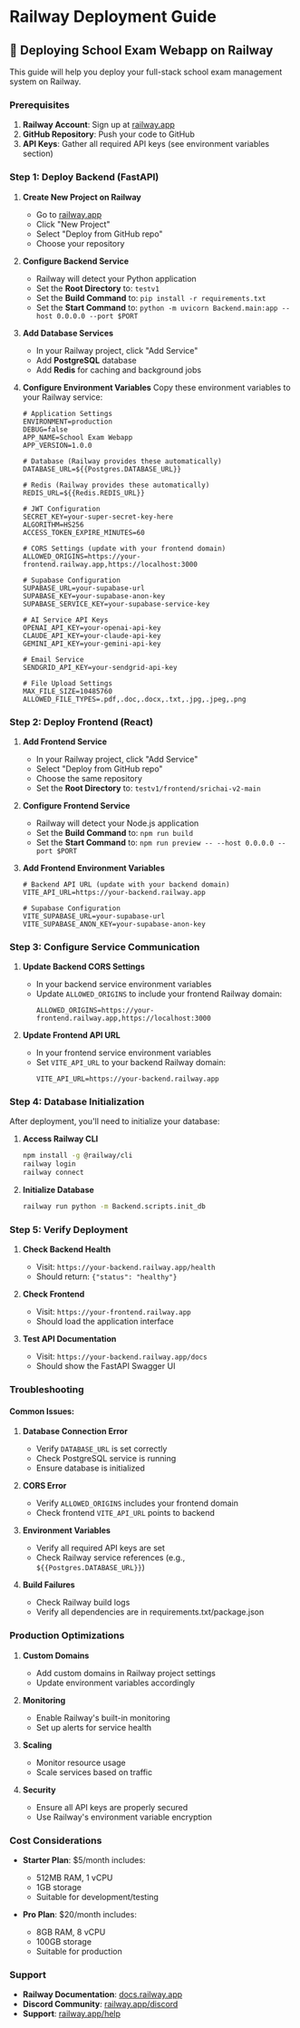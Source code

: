 # Railway Deployment Guide

## 🚀 Deploying School Exam Webapp on Railway

This guide will help you deploy your full-stack school exam management system on Railway.

### Prerequisites

1. **Railway Account**: Sign up at [railway.app](https://railway.app)
2. **GitHub Repository**: Push your code to GitHub
3. **API Keys**: Gather all required API keys (see environment variables section)

### Step 1: Deploy Backend (FastAPI)

1. **Create New Project on Railway**
   - Go to [railway.app](https://railway.app)
   - Click "New Project"
   - Select "Deploy from GitHub repo"
   - Choose your repository

2. **Configure Backend Service**
   - Railway will detect your Python application
   - Set the **Root Directory** to: `testv1`
   - Set the **Build Command** to: `pip install -r requirements.txt`
   - Set the **Start Command** to: `python -m uvicorn Backend.main:app --host 0.0.0.0 --port $PORT`

3. **Add Database Services**
   - In your Railway project, click "Add Service"
   - Add **PostgreSQL** database
   - Add **Redis** for caching and background jobs

4. **Configure Environment Variables**
   Copy these environment variables to your Railway service:

   ```env
   # Application Settings
   ENVIRONMENT=production
   DEBUG=false
   APP_NAME=School Exam Webapp
   APP_VERSION=1.0.0

   # Database (Railway provides these automatically)
   DATABASE_URL=${{Postgres.DATABASE_URL}}
   
   # Redis (Railway provides these automatically)
   REDIS_URL=${{Redis.REDIS_URL}}

   # JWT Configuration
   SECRET_KEY=your-super-secret-key-here
   ALGORITHM=HS256
   ACCESS_TOKEN_EXPIRE_MINUTES=60

   # CORS Settings (update with your frontend domain)
   ALLOWED_ORIGINS=https://your-frontend.railway.app,https://localhost:3000

   # Supabase Configuration
   SUPABASE_URL=your-supabase-url
   SUPABASE_KEY=your-supabase-anon-key
   SUPABASE_SERVICE_KEY=your-supabase-service-key

   # AI Service API Keys
   OPENAI_API_KEY=your-openai-api-key
   CLAUDE_API_KEY=your-claude-api-key
   GEMINI_API_KEY=your-gemini-api-key

   # Email Service
   SENDGRID_API_KEY=your-sendgrid-api-key

   # File Upload Settings
   MAX_FILE_SIZE=10485760
   ALLOWED_FILE_TYPES=.pdf,.doc,.docx,.txt,.jpg,.jpeg,.png
   ```

### Step 2: Deploy Frontend (React)

1. **Add Frontend Service**
   - In your Railway project, click "Add Service"
   - Select "Deploy from GitHub repo"
   - Choose the same repository
   - Set the **Root Directory** to: `testv1/frontend/srichai-v2-main`

2. **Configure Frontend Service**
   - Railway will detect your Node.js application
   - Set the **Build Command** to: `npm run build`
   - Set the **Start Command** to: `npm run preview -- --host 0.0.0.0 --port $PORT`

3. **Add Frontend Environment Variables**
   ```env
   # Backend API URL (update with your backend domain)
   VITE_API_URL=https://your-backend.railway.app
   
   # Supabase Configuration
   VITE_SUPABASE_URL=your-supabase-url
   VITE_SUPABASE_ANON_KEY=your-supabase-anon-key
   ```

### Step 3: Configure Service Communication

1. **Update Backend CORS Settings**
   - In your backend service environment variables
   - Update `ALLOWED_ORIGINS` to include your frontend Railway domain:
     ```
     ALLOWED_ORIGINS=https://your-frontend.railway.app,https://localhost:3000
     ```

2. **Update Frontend API URL**
   - In your frontend service environment variables
   - Set `VITE_API_URL` to your backend Railway domain:
     ```
     VITE_API_URL=https://your-backend.railway.app
     ```

### Step 4: Database Initialization

After deployment, you'll need to initialize your database:

1. **Access Railway CLI**
   ```bash
   npm install -g @railway/cli
   railway login
   railway connect
   ```

2. **Initialize Database**
   ```bash
   railway run python -m Backend.scripts.init_db
   ```

### Step 5: Verify Deployment

1. **Check Backend Health**
   - Visit: `https://your-backend.railway.app/health`
   - Should return: `{"status": "healthy"}`

2. **Check Frontend**
   - Visit: `https://your-frontend.railway.app`
   - Should load the application interface

3. **Test API Documentation**
   - Visit: `https://your-backend.railway.app/docs`
   - Should show the FastAPI Swagger UI

### Troubleshooting

#### Common Issues:

1. **Database Connection Error**
   - Verify `DATABASE_URL` is set correctly
   - Check PostgreSQL service is running
   - Ensure database is initialized

2. **CORS Error**
   - Verify `ALLOWED_ORIGINS` includes your frontend domain
   - Check frontend `VITE_API_URL` points to backend

3. **Environment Variables**
   - Verify all required API keys are set
   - Check Railway service references (e.g., `${{Postgres.DATABASE_URL}}`)

4. **Build Failures**
   - Check Railway build logs
   - Verify all dependencies are in requirements.txt/package.json

### Production Optimizations

1. **Custom Domains**
   - Add custom domains in Railway project settings
   - Update environment variables accordingly

2. **Monitoring**
   - Enable Railway's built-in monitoring
   - Set up alerts for service health

3. **Scaling**
   - Monitor resource usage
   - Scale services based on traffic

4. **Security**
   - Ensure all API keys are properly secured
   - Use Railway's environment variable encryption

### Cost Considerations

- **Starter Plan**: $5/month includes:
  - 512MB RAM, 1 vCPU
  - 1GB storage
  - Suitable for development/testing

- **Pro Plan**: $20/month includes:
  - 8GB RAM, 8 vCPU
  - 100GB storage
  - Suitable for production

### Support

- **Railway Documentation**: [docs.railway.app](https://docs.railway.app)
- **Discord Community**: [railway.app/discord](https://railway.app/discord)
- **Support**: [railway.app/help](https://railway.app/help) 